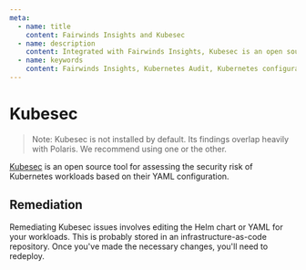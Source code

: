 ```yaml
---
meta:
  - name: title
    content: Fairwinds Insights and Kubesec
  - name: description
    content: Integrated with Fairwinds Insights, Kubesec is an open source tool for assessing the security risk of Kubernetes workloads based on YAML configurations.
  - name: keywords
    content: Fairwinds Insights, Kubernetes Audit, Kubernetes configuration validation, Kubesec, open source
---
```

# Kubesec
> Note: Kubesec is not installed by default. Its findings overlap heavily with Polaris.
> We recommend using one or the other.

[Kubesec](https://github.com/controlplaneio/kubesec) is an open source tool for assessing
the security risk of Kubernetes workloads based on their YAML configuration.

## Remediation
Remediating Kubesec issues involves editing the Helm chart or YAML for your workloads. This is probably
stored in an infrastructure-as-code repository. Once you've made the necessary changes, you'll need
to redeploy.
